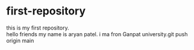# first-repository
this is my first repository.
<br>
hello friends my name is aryan patel.
i ma fron Ganpat university.git push origin main
